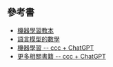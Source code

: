 
## 參考書

* [機器學習教本](https://github.com/cccbook/cccbook/tree/master/%E6%A9%9F%E5%99%A8%E5%AD%B8%E7%BF%92/%E6%A9%9F%E5%99%A8%E5%AD%B8%E7%BF%92%E6%95%99%E6%9C%AC)
* [語言模型的數學](https://github.com/cccbook/cccbook/tree/master/%E6%A9%9F%E5%99%A8%E5%AD%B8%E7%BF%92/%E8%AA%9E%E8%A8%80%E6%A8%A1%E5%9E%8B%E7%9A%84%E6%95%B8%E5%AD%B8_gh)
* [機器學習 -- ccc + ChatGPT](_book)
* [更多相關書籍 -- ccc + ChatGPT](https://github.com/cccbook/cccbook/tree/master/%E6%A9%9F%E5%99%A8%E5%AD%B8%E7%BF%92)
